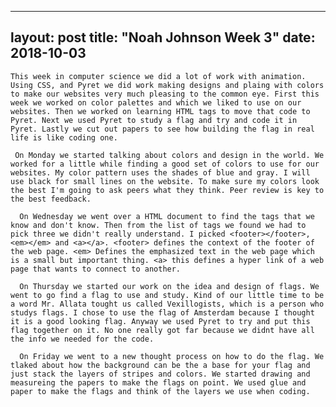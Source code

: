  ---
 layout: post
 title: "Noah Johnson Week 3"
 date: 2018-10-03
 ---
 
    This week in computer science we did a lot of work with animation. Using CSS, and Pyret we did work making designs and plaing with colors to make our websites very much pleasing to the common eye. First this week we worked on color palettes and which we liked to use on our websites. Then we worked on learning HTML tags to move that code to Pyret. Next we used Pyret to study a flag and try and code it in Pyret. Lastly we cut out papers to see how building the flag in real life is like coding one. 
    
     On Monday we started talking about colors and design in the world. We worked for a little while finding a good set of colors to use for our websites. My color pattern uses the shades of blue and gray. I will use black for small lines on the website. To make sure my colors look the best I'm going to ask peers what they think. Peer review is key to the best feedback. 
     
      On Wednesday we went over a HTML document to find the tags that we know and don't know. Then from the list of tags we found we had to pick three we didn't really understand. I picked <footer></footer>, <em></em> and <a></a>. <footer> defines the context of the footer of the web page. <em> Defines the emphasized text in the web page which is a small but important thing. <a> this defines a hyper link of a web page that wants to connect to another. 
      
      On Thursday we started our work on the idea and design of flags. We went to go find a flag to use and study. Kind of our little time to be a word Mr. Allata tought us called Vexillogists, which is a person who studys flags. I chose to use the flag of Amsterdam because I thought it is a good looking flag. Anyway we used Pyret to try and put this flag together on it. No one really got far because we didnt have all the info we needed for the code. 
      
      On Friday we went to a new thought process on how to do the flag. We tlaked about how the background can be the a base for your flag and just stack the layers of stripes and colors. We started drawing and measureing the papers to make the flags on point. We used glue and paper to make the flags and think of the layers we use when coding.
